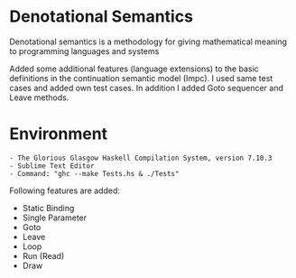 # Denotational Semantics

Denotational semantics is a methodology for giving mathematical meaning to programming languages and systems

Added some additional features (language extensions) to the basic definitions in the continuation semantic model (Impc). I used same test cases and added own test cases. In addition I added Goto sequencer and Leave methods.

Environment
===========
	- The Glorious Glasgow Haskell Compilation System, version 7.10.3
	- Sublime Text Editor
	- Command: "ghc --make Tests.hs & ./Tests"
 
Following features are added:
<ul>
	<li>Static Binding</li>
	<li>Single Parameter</li>
	<li>Goto</li>
	<li>Leave</li>
	<li>Loop</li>
	<li>Run (Read)</li>
	<li>Draw</li>
</ul>
